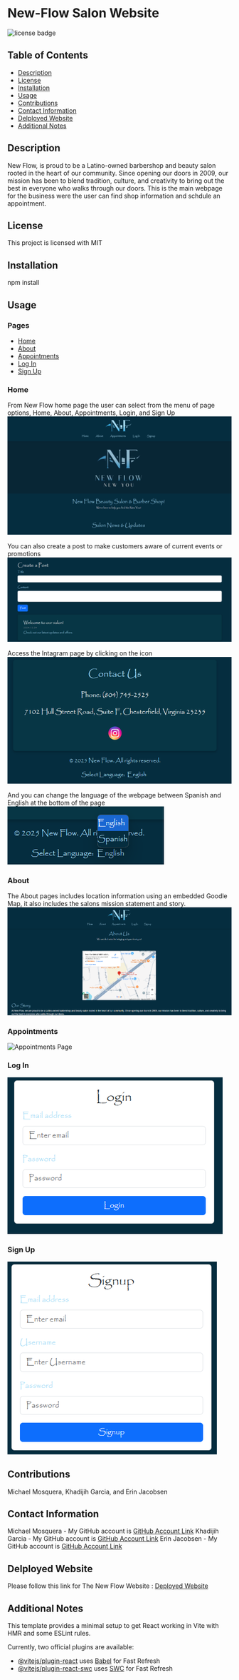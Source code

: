 
# New-Flow Salon Website
  ![license badge](https://img.shields.io/badge/license-MIT-blue)
## Table of Contents
* [Description](#description)
* [License](#license)
* [Installation](#installation)
* [Usage](#usage)
* [Contributions](#contributions)
* [Contact Information](#contact-information)
* [Delployed Website](#deployed-website)
* [Additional Notes](#additional-notes)

## Description
New Flow, is proud to be a Latino-owned barbershop and beauty salon rooted in the heart of our community. Since opening our doors in 2009, our mission has been to blend tradition, culture, and creativity to bring out the best in everyone who walks through our doors. This is the main webpage for the business were the user can find shop information and schdule an appointment.

## License
This project is licensed with MIT

## Installation 
npm install

## Usage
### Pages
* [Home](#home)
* [About](#about)
* [Appointments](#appointments)
* [Log In](#log-in)
* [Sign Up](#sign-up)


### Home
From New Flow home page the user can select from the menu of page options, Home, About, Appointments, Login, and Sign Up
![NewFlow Main Page Top](/client/src/assets/images/NewFlowMainPage.png)

You can also create a post to make customers aware of current events or promotions
![Create Post](/client/src/assets/images/NewFlowCreatePost.png)

Access the Intagram page by clicking on the icon 
![Insta Access](/client/src/assets/images/NewFlowInsta.png)

And you can change the language of the webpage between Spanish and English at the bottom of the page 
![Language Button](/client/src/assets/images/NewFlowLanguageButton.png)

### About 
The About pages includes location information using an embedded Goodle Map, it also includes the salons mission statement and story. 
![About Page](/client/src/assets/images/NewFlowAbout.png)

### Appointments
![Appointments Page]()

### Log In
![LogIn Page](/client/src/assets/images/NewFlowLogin.png)

### Sign Up
![Sign Up Page](/client/src/assets/images/NewFlowSignUp.png)

## Contributions
Michael Mosquera, Khadijih Garcia, and Erin Jacobsen
 
## Contact Information
Michael Mosquera - My GitHub account is [GitHub Account Link](https://github.com/Mimosquera)
Khadijih Garcia - My GitHub account is [GitHub Account Link](https://github.com/KhadijihG)
Erin Jacobsen - My GitHub account is [GitHub Account Link](https://github.com/achensen)

## Delployed Website
Please follow this link for The New Flow Website : [Deployed Website]()

## Additional Notes 
This template provides a minimal setup to get React working in Vite with HMR and some ESLint rules.

Currently, two official plugins are available:

- [@vitejs/plugin-react](https://github.com/vitejs/vite-plugin-react/blob/main/packages/plugin-react/README.md) uses [Babel](https://babeljs.io/) for Fast Refresh
- [@vitejs/plugin-react-swc](https://github.com/vitejs/vite-plugin-react-swc) uses [SWC](https://swc.rs/) for Fast Refresh
